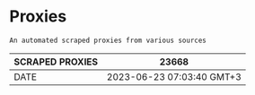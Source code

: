 # Proxies
    An automated scraped proxies from various sources

| SCRAPED PROXIES | 23668            |
|-----------------|---------------------------|
| DATE            | 2023-06-23 07:03:40 GMT+3          |